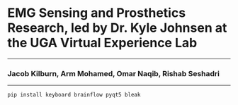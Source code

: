 # EMG Sensing and Prosthetics Research, led by Dr. Kyle Johnsen at the UGA Virtual Experience Lab
-----------------------------------------------------------
### Jacob Kilburn, Arm Mohamed, Omar Naqib, Rishab Seshadri
___________________________________________________________

`pip install keyboard brainflow pyqt5 bleak`

